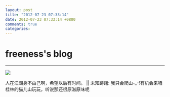 ```yaml
---
layout: post
title: "2012-07-23 07:33:14"
date: 2012-07-23 07:33:14 +0800
comments: true
categories: 
---
```


# freeness's blog

----------

![](http://okqmqrbgo.bkt.clouddn.com/201207230733141.jpg)

>
人在江湖身不由己啊，希望以后有时间。 || 未知踌躇: 我只会爬山-_-!有机会来咱桂林的猫儿山玩玩，听说那还很原滋原味呢